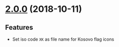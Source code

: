 # [2.0.0](https://github.com/vuejs/vue-cli/compare/v1.0.1...v2.0.0) (2018-10-11)

## Features
* Set iso code `XK` as file name for Kosovo flag icons


